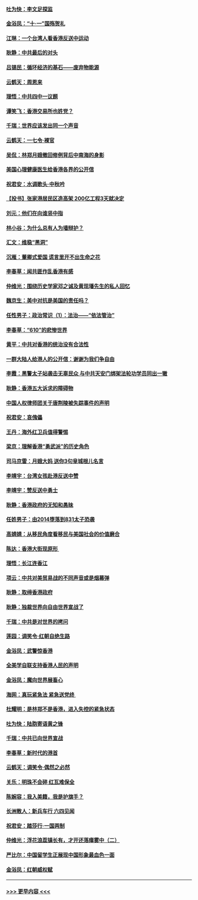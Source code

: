 #### [吐为快：李文足探监](../pages/nsc993/n11509622.md?t=09102100) 
#### [金浴凤：“十‧一”国殇贺礼](../pages/nsc993/n11509593.md?t=09102100) 
#### [江琳：一个台湾人看香港反送中运动](../pages/nsc993/n11509211.md?t=09102100) 
#### [耿静：中共最后的对头](../pages/nsc993/n11508308.md?t=09102100) 
#### [吕锡民：循环经济的基石——废弃物能源](../pages/nsc993/n11508212.md?t=09102100) 
#### [云鹤天：周恩来](../pages/nsc993/n11508055.md?t=09102100) 
#### [理悟：中共四中一议题](../pages/nsc993/n11507782.md?t=09102100) 
#### [谭笑飞：香港交易所也姓党？](../pages/nsc993/n11507753.md?t=09102100) 
#### [千瑞：世界应该发出同一个声音](../pages/nsc993/n11507290.md?t=09102100) 
#### [云鹤天：一七令‧裸官](../pages/nsc993/n11507177.md?t=09102100) 
#### [吴侃：林郑月娥撤回修例背后中南海的身影](../pages/nsc993/n11506876.md?t=09102100) 
#### [美国心理健康医生给香港各界的公开信](../pages/nsc993/n11506809.md?t=09102100) 
#### [祝君安：水调歌头‧中秋吟](../pages/nsc993/n11506758.md?t=09102100) 
#### [【投书】张家港居民区造高架 200亿工程3天就决定](../pages/nsc993/n11506682.md?t=09102100) 
#### [刘元：他们在向谁竖中指](../pages/nsc993/n11505384.md?t=09102100) 
#### [林小谷：为什么总有人为墙辩护？](../pages/nsc993/n11505226.md?t=09102100) 
#### [汇文：维稳“黑洞”](../pages/nsc993/n11504347.md?t=09102100) 
#### [沉雁：董卿式爱国 谎言里开不出生命之花](../pages/nsc993/n11503215.md?t=09102100) 
#### [李春草：闻共匪作乱香港有感](../pages/nsc993/n11503072.md?t=09102100) 
#### [仲维光：围绕历史学家邓之诚及黄现璠先生的私人回忆](../pages/nsc993/n11501330.md?t=09102100) 
#### [魏京生：美中对抗是美国的责任吗？](../pages/nsc993/n11500723.md?t=09102100) 
#### [任性男子：政治常识（1）：法治——“依法管治”](../pages/nsc993/n11500791.md?t=09102100) 
#### [李春草：“610”的悲惨世界](../pages/nsc993/n11501141.md?t=09102100) 
#### [黄平：中共对香港的统治没有合法性](../pages/nsc993/n11499473.md?t=09102100) 
#### [一群大陆人给港人的公开信：谢谢为我们争自由](../pages/nsc993/n11500402.md?t=09102100) 
#### [李霞：黑警太子站袭击无辜民众 与中共天安门绑架法轮功学员同出一辙](../pages/nsc993/n11499805.md?t=09102100) 
#### [耿静：香港五大诉求的障碍物](../pages/nsc993/n11497578.md?t=09102100) 
#### [中国人权律师团关于唐荆陵被失踪事件的声明](../pages/nsc993/n11500014.md?t=09102100) 
#### [祝君安：哀傀儡](../pages/nsc993/n11499776.md?t=09102100) 
#### [王丹：海外红卫兵值得警惕](../pages/nsc993/n11498138.md?t=09102100) 
#### [梁京：理解香港“勇武派”的历史角色](../pages/nsc993/n11498006.md?t=09102100) 
#### [司马京雷：月娥大妈  送你3句皇城根儿名言](../pages/nsc993/n11497885.md?t=09102100) 
#### [李靖宇：台湾女孩赴港反送中赞](../pages/nsc993/n11497721.md?t=09102100) 
#### [李靖宇：赞反送中勇士](../pages/nsc993/n11497452.md?t=09102100) 
#### [耿静：香港政府的无知和愚昧](../pages/nsc993/n11494238.md?t=09102100) 
#### [任姓男子：由2014堕落到831太子恐袭](../pages/nsc993/n11496683.md?t=09102100) 
#### [高婧婧：从移民角度看移民与美国社会的价值磨合](../pages/nsc993/n11495757.md?t=09102100) 
#### [陈达：香港大街现原形 ](../pages/nsc993/n11495441.md?t=09102100) 
#### [理悟：长江连香江](../pages/nsc993/n11495377.md?t=09102100) 
#### [项云：中共对美贸易战的不同声音或是烟幕弹](../pages/nsc993/n11494929.md?t=09102100) 
#### [耿静：取缔香港政府](../pages/nsc993/n11494218.md?t=09102100) 
#### [耿静：独裁世界向自由世界宣战了](../pages/nsc993/n11494190.md?t=09102100) 
#### [千瑞：中共是对世界的拷问](../pages/nsc993/n11493021.md?t=09102100) 
#### [莲园：调笑令‧红朝自绝生路](../pages/nsc993/n11493011.md?t=09102100) 
#### [金浴凤：武警惊香港](../pages/nsc993/n11492994.md?t=09102100) 
#### [全美学自联支持香港人民的声明](../pages/nsc993/n11492630.md?t=09102100) 
#### [金浴凤：魔向世界展畜心](../pages/nsc993/n11492599.md?t=09102100) 
#### [海网：真玩紧急法 紧急送党终 ](../pages/nsc993/n11492535.md?t=09102100) 
#### [杜耀明：是林郑不是香港，进入失控的紧急状态](../pages/nsc993/n11491420.md?t=09102100) 
#### [吐为快：陆胞寄语黄之锋](../pages/nsc993/n11491117.md?t=09102100) 
#### [千瑞：中共已向世界宣战](../pages/nsc993/n11490123.md?t=09102100) 
#### [李春草：新时代的港首](../pages/nsc993/n11489864.md?t=09102100) 
#### [云鹤天：调笑令·偶然之必然](../pages/nsc993/n11489701.md?t=09102100) 
#### [关乐：明珠不会碎 红瓦难保全](../pages/nsc993/n11489647.md?t=09102100) 
#### [陈婉容：我入美籍，我是护旗手？](../pages/nsc993/n11487908.md?t=09102100) 
#### [长洲散人：新兵车行 六四见闻](../pages/nsc993/n11487729.md?t=09102100) 
#### [祝君安：踏莎行‧一国两制](../pages/nsc993/n11487699.md?t=09102100) 
#### [仲维光：浮花浪蕊镇长有，才开还落瘴雾中（二）](../pages/nsc993/n11483286.md?t=09102100) 
#### [严比尔：中国留学生正展现中国形象最血色一面](../pages/nsc993/n11485145.md?t=09102100) 
#### [金浴凤：红朝威权赋](../pages/nsc993/n11485191.md?t=09102100) 

----
#### [ >>> 更早内容 <<< ](../indexes/nsc993-earlier.md)
